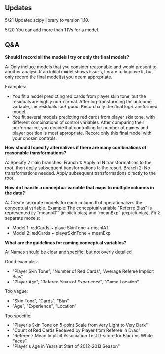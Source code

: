## Updates

5/21 Updated scipy library to version 1.10.

5/20 You can add more than 1 IVs for a model.


## Q&A

**Should I record all the models I try or only the final models?**

A: Only include models that you consider reasonable and would present to another analyst. If an initial model shows issues, iterate to improve it, but only record the final model(s) you deem appropriate.

Examples:
- You fit a model predicting red cards from player skin tone, but the residuals are highly non-normal. After log-transforming the outcome variable, the residuals look good. Record only the final log-transformed model.
- You fit several models predicting red cards from player skin tone, with different combinations of control variables. After comparing their performance, you decide that controlling for number of games and player position is most appropriate. Record only this final model with your chosen controls.

**How should I specify alternatives if there are many combinations of reasonable transformations?**

A: Specify 2 main branches:
Branch 1: Apply all N transformations to the root, then apply subsequent transformations to the result.
Branch 2: No transformations needed. Apply subsequent transformations directly to the root.

**How do I handle a conceptual variable that maps to multiple columns in the data?**

A: Create separate models for each column that operationalizes the conceptual variable. 
Example: The conceptual variable "Referee Bias" is represented by "meanIAT" (implicit bias) and "meanExp" (explicit bias). Fit 2 separate models:
  - Model 1: redCards ~ playerSkinTone + meanIAT
  - Model 2: redCards ~ playerSkinTone + meanExp

**What are the guidelines for naming conceptual variables?**

A: Names should be clear and specific, but not overly detailed. 

Good examples:
- "Player Skin Tone", "Number of Red Cards", "Average Referee Implicit Bias"
- "Player Age", "Referee Years of Experience", "Game Location"

Too vague: 
- "Skin Tone", "Cards", "Bias"
- "Age", "Experience", "Location"  

Too specific:
- "Player's Skin Tone on 5-point Scale from Very Light to Very Dark"
- "Count of Red Cards Received by Player from Referee in Dyad" 
- "Referee's Mean Implicit Association Test D-score for Black vs White Faces"
- "Player's Age in Years at Start of 2012-2013 Season"
